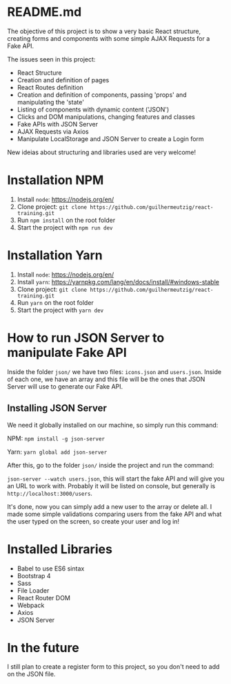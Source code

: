 # README.md

The objective of this project is to show a very basic React structure, creating forms and components with some simple AJAX Requests for a Fake API.

The issues seen in this project:

* React Structure
* Creation and definition of pages
* React Routes definition
* Creation and definition of components, passing 'props' and manipulating the 'state'
* Listing of components with dynamic content ('JSON')
* Clicks and DOM manipulations, changing features and classes
* Fake APIs with JSON Server
* AJAX Requests via Axios
* Manipulate LocalStorage and JSON Server to create a Login form

New ideias about structuring and libraries used are very welcome!

# Installation NPM

1.  Install `node`: https://nodejs.org/en/
2.  Clone project: `git clone https://github.com/guilhermeutzig/react-training.git`
3.  Run `npm install` on the root folder
4.  Start the project with `npm run dev`

# Installation Yarn

1.  Install `node`: https://nodejs.org/en/
2.  Install `yarn`: https://yarnpkg.com/lang/en/docs/install/#windows-stable
3.  Clone project: `git clone https://github.com/guilhermeutzig/react-training.git`
4.  Run `yarn` on the root folder
5.  Start the project with `yarn dev`

# How to run JSON Server to manipulate Fake API

Inside the folder `json/` we have two files: `icons.json` and `users.json`. Inside of each one, we have an array and this file will be the ones that JSON Server will use to generate our Fake API.

## Installing JSON Server

We need it globally installed on our machine, so simply run this command:

NPM: `npm install -g json-server`

Yarn: `yarn global add json-server`

After this, go to the folder `json/` inside the project and run the command:

`json-server --watch users.json`, this will start the fake API and will give you an URL to work with.
Probably it will be listed on console, but generally is `http://localhost:3000/users`.

It's done, now you can simply add a new user to the array or delete all. I made some simple validations comparing users from the fake API and what the user typed on the screen, so create your user and log in!

# Installed Libraries

* Babel to use ES6 sintax
* Bootstrap 4
* Sass
* File Loader
* React Router DOM
* Webpack
* Axios
* JSON Server

# In the future

I still plan to create a register form to this project, so you don't need to add on the JSON file.
